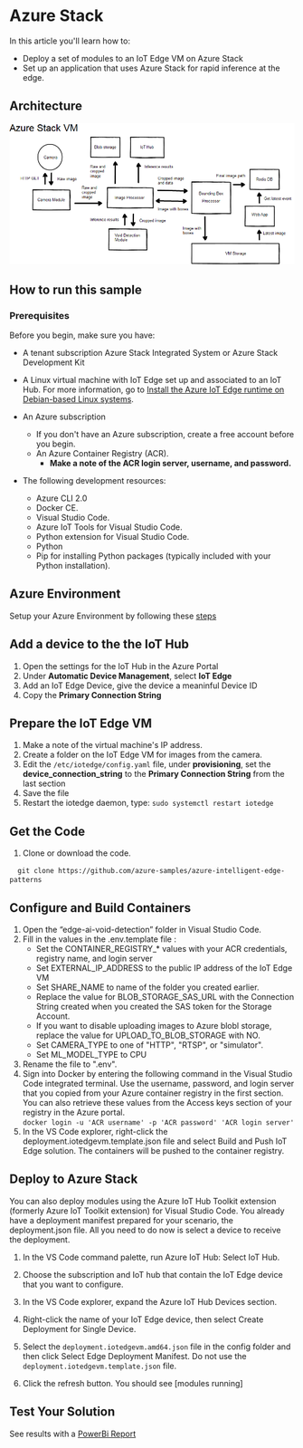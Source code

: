 # Azure Stack

In this article you'll learn how to:
  - Deploy a set of modules to an IoT Edge VM on Azure Stack
  - Set up an application that uses Azure Stack for rapid inference at
    the edge.

## Architecture

![](edgeai-media/media/azurestack.png)

## How to run this sample
### Prerequisites
Before you begin, make sure you have:
  - A tenant subscription Azure Stack Integrated System or Azure Stack Development Kit
  - A Linux virtual machine with IoT Edge set up and associated to an IoT Hub. For more information, go to [Install the Azure IoT Edge runtime on Debian-based Linux systems](https://docs.microsoft.com/en-us/azure/iot-edge/how-to-install-iot-edge-linux).

  - An Azure subscription
      - If you don't have an Azure subscription, create a free account
        before you begin.
      - An Azure Container Registry (ACR).
          - **Make a note of the ACR login server, username, and
            password.**
  - The following development resources:
      - Azure CLI 2.0    
      - Docker CE.    
      - Visual Studio Code.    
      - Azure IoT Tools for Visual Studio Code.    
      - Python extension for Visual Studio Code.    
      - Python    
      - Pip for installing Python packages (typically included with your
        Python installation).

## Azure Environment
Setup your Azure Environment by following these [steps](./azure-resources.md)


## Add a device to the the IoT Hub
1.  Open the settings for the IoT Hub in the Azure Portal
1.  Under **Automatic Device Management**, select **IoT Edge**
1.  Add an IoT Edge Device, give the device a meaninful Device ID
1.  Copy the **Primary Connection String**


## Prepare the IoT Edge VM

1.  Make a note of the virtual machine's IP address.
1.  Create a folder on the IoT Edge VM for images from the camera.
1.  Edit the `/etc/iotedge/config.yaml` file, under **provisioning**, set the **device_connection_string** to the **Primary Connection String** from the last section
1.  Save the file
1.  Restart the iotedge daemon, type:  `sudo systemctl restart iotedge`


## Get the Code

1.  Clone or download the code.
```
  git clone https://github.com/azure-samples/azure-intelligent-edge-patterns
```
## Configure and Build Containers
1.  Open the “edge-ai-void-detection” folder in Visual Studio Code.
1.  Fill in the values in the .env.template file :
    * Set the CONTAINER_REGISTRY_* values with your ACR credentials, 	registry name, and login server
    * Set EXTERNAL_IP_ADDRESS to the public IP address of the IoT Edge VM
    * Set SHARE_NAME to name of the folder you created earlier.
    * Replace the value for BLOB_STORAGE_SAS_URL with the Connection String created when you created the SAS token for the Storage Account.
    * If you want to disable uploading images to Azure blobl storage, replace the value for UPLOAD_TO_BLOB_STORAGE with NO.
    * Set CAMERA_TYPE to one of "HTTP", "RTSP", or "simulator".
    * Set ML_MODEL_TYPE to CPU
1.  Rename the file to ".env".
1.  Sign into Docker by entering the following command in the Visual Studio Code integrated 
    terminal. Use the username, password, and login
    server that you copied from your Azure container registry in the
    first section. You can also retrieve these values from the Access
    keys section of your registry in the Azure portal.    
`docker login -u 'ACR username' -p 'ACR password' 'ACR login
        server'`
1.  In the VS Code explorer, right-click the deployment.iotedgevm.template.json
    file and select Build and Push IoT Edge solution.  The containers will be
    pushed to the container registry.

## Deploy to Azure Stack

You can also deploy modules using the Azure IoT Hub Toolkit extension
(formerly Azure IoT Toolkit extension) for Visual Studio Code. You
already have a deployment manifest prepared for your scenario, the
deployment.json file. All you need to do now is select a device to
receive the deployment.

1.  In the VS Code command palette, run Azure IoT Hub: Select IoT Hub.

1.  Choose the subscription and IoT hub that contain the IoT Edge device
    that you want to configure.

1.  In the VS Code explorer, expand the Azure IoT Hub Devices section.

1.  Right-click the name of your IoT Edge device, then select Create
    Deployment for Single Device.

1.  Select the `deployment.iotedgevm.amd64.json` file in the config folder and then click
    Select Edge Deployment Manifest. Do not use the
    `deployment.iotedgevm.template.json` file.

1.  Click the refresh button. You should see \[modules running\]

## Test Your Solution

See results with a [PowerBi Report](../PowerBi/PowerBi.md)